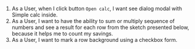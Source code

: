 1. As a User, when I click button `Open calc`, I want see dialog modal with Simple calc
inside.
2. As a User, I want to have the ability to sum or multiply sequence of numbers and see a
result for each row from the sketch presented below, because it helps me to count my
savings.
3. As a User, I want to mark a row background using a checkbox form.
